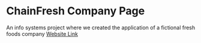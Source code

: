 # ChainFresh Company Page
An info systems project where we created the application of a fictional fresh foods company [Website Link](https://beetleaverage78.github.io/unsupervised-experiments/chainFresh/index.html)
